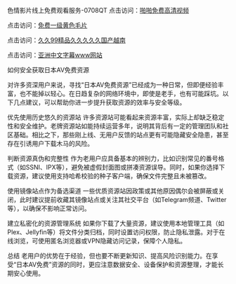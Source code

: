 色情影片线上免费观看服务-0708QT
点击访问：<a href="https://heiliaoe8ajia.pages.dev">啪啪免费高清视频</a>

点击访问：<a href="https://heiliaoxwd5i8.pages.dev">免费一级黄色毛片</a>

点击访问：<a href="https://heiliaowzu4ur.pages.dev">久久99精品久久久久久国产越南</a>

点击访问：<a href="https://heiliaoxwd5i8.pages.dev">亚洲中文字幕www网站</a>



如何安全获取日本AV免费资源

对许多资深用户来说，寻找“日本AV免费资源”已经成为一种日常，但即便经验丰富，也不能掉以轻心。在日趋复杂的网络环境中，即使是老手，也有可能踩坑。以下几点建议，可以帮助你进一步提升获取资源的效率与安全等级。

优先使用历史悠久的资源站
许多资源站可能看起来资源丰富，实际上却缺乏稳定性和安全维护。老牌资源站如能持续运营多年，说明其背后有一定的管理团队和社区基础。相比之下，那些刚上线、无用户反馈的站点更有可能隐藏安全隐患，甚至存在引诱用户下载木马的风险。

判断资源真伪和完整性
作为老用户应具备基本的辨别力，比如识别常见的番号格式（如SSNI、IPX等），避免被虚假封面图或拼凑资源误导。同时，如果你选择下载资源，建议使用支持哈希校验的种子客户端，确保文件完整且未被篡改。

使用镜像站点作为备选渠道
一些优质资源站因政策或其他原因偶尔会被屏蔽或关闭，此时建议提前收藏其镜像站点或关注其社交平台（如Telegram频道、Twitter等），以确保不影响正常访问。

建立私密化的资源管理系统
如果你下载了大量资源，建议使用本地管理工具（如Plex、Jellyfin等）将文件分类归档，同时设置访问权限，防止隐私泄露。对于在线浏览，可使用匿名浏览器或VPN隐藏访问记录，保障个人隐私。

总结
老用户的优势在于经验，但也要不断更新知识、提高风险识别能力。在享受“日本AV免费”资源的同时，更应注意数据安全、设备保护和资源整理，才能长期安心使用。


<span style="display:none;">[Canonical link]( https://github.com/es070825/564123 ）</span>
